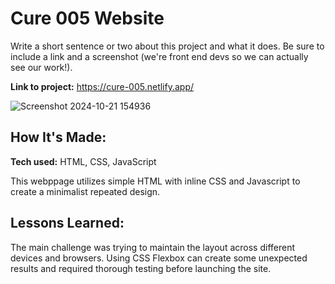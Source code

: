 # Cure 005 Website
Write a short sentence or two about this project and what it does. Be sure to include a link and a screenshot (we're front end devs so we can actually see our work!).

**Link to project:** https://cure-005.netlify.app/

![Screenshot 2024-10-21 154936](https://github.com/user-attachments/assets/e58eed31-ae15-4ddd-9c0c-53e90f3826c3)


## How It's Made:

**Tech used:** HTML, CSS, JavaScript

This webppage utilizes simple HTML with inline CSS and Javascript to create a minimalist repeated design. 


## Lessons Learned:

The main challenge was trying to maintain the layout across different devices and browsers. Using CSS Flexbox can create some unexpected results and required thorough testing before launching the site.
